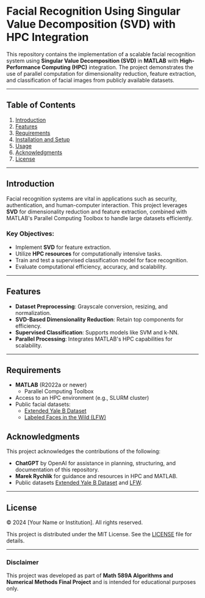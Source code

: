 
# Facial Recognition Using Singular Value Decomposition (SVD) with HPC Integration

This repository contains the implementation of a scalable facial recognition system using **Singular Value Decomposition (SVD)** in **MATLAB** with **High-Performance Computing (HPC)** integration. The project demonstrates the use of parallel computation for dimensionality reduction, feature extraction, and classification of facial images from publicly available datasets.

---

## Table of Contents
1. [Introduction](#introduction)
2. [Features](#features)
3. [Requirements](#requirements)
4. [Installation and Setup](#installation-and-setup)
5. [Usage](#usage)
6. [Acknowledgments](#acknowledgments)
7. [License](#license)

---

## Introduction
Facial recognition systems are vital in applications such as security, authentication, and human-computer interaction. This project leverages **SVD** for dimensionality reduction and feature extraction, combined with MATLAB's Parallel Computing Toolbox to handle large datasets efficiently.

### Key Objectives:
- Implement **SVD** for feature extraction.
- Utilize **HPC resources** for computationally intensive tasks.
- Train and test a supervised classification model for face recognition.
- Evaluate computational efficiency, accuracy, and scalability.

---

## Features
- **Dataset Preprocessing**: Grayscale conversion, resizing, and normalization.
- **SVD-Based Dimensionality Reduction**: Retain top components for efficiency.
- **Supervised Classification**: Supports models like SVM and k-NN.
- **Parallel Processing**: Integrates MATLAB's HPC capabilities for scalability.

---

## Requirements
- **MATLAB** (R2022a or newer)
  - Parallel Computing Toolbox
- Access to an HPC environment (e.g., SLURM cluster)
- Public facial datasets:
  - [Extended Yale B Dataset](https://academictorrents.com/details/06e479f338b56fa5948c40287b66f68236a14612)
  - [Labeled Faces in the Wild (LFW)](http://vis-www.cs.umass.edu/lfw/)


## Acknowledgments
This project acknowledges the contributions of the following:
- **ChatGPT** by OpenAI for assistance in planning, structuring, and documentation of this repository.
- **Marek Rychlik** for guidance and resources in HPC and MATLAB.
- Public datasets [Extended Yale B Dataset](https://academictorrents.com/details/06e479f338b56fa5948c40287b66f68236a14612) and [LFW](http://vis-www.cs.umass.edu/lfw/).

---

## License
© 2024 [Your Name or Institution]. All rights reserved.

This project is distributed under the MIT License. See the [LICENSE](LICENSE) file for details.

---

### Disclaimer
This project was developed as part of **Math 589A Algorithms and Numerical Methods Final Project** and is intended for educational purposes only.

